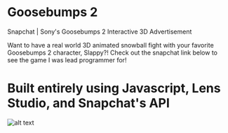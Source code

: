# Goosebumps 2
Snapchat | Sony's Goosebumps 2 Interactive 3D Advertisement


Want to have a real world 3D animated snowball fight with your favorite Goosebumps 2 character, Slappy?! Check out the snapchat link below to see the game I was lead programmer for!

# Built entirely using Javascript, Lens Studio, and Snapchat's API

![alt text](https://www.snapchat.com/unlock/?type=SNAPCODE&uuid=975173dcd0ba40f39d978c9e55ff73b3&metadata=01)
